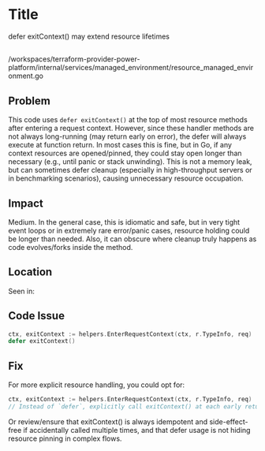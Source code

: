 # Title

defer exitContext() may extend resource lifetimes

##

/workspaces/terraform-provider-power-platform/internal/services/managed_environment/resource_managed_environment.go

## Problem

This code uses `defer exitContext()` at the top of most resource methods after entering a request context. However, since these handler methods are not always long-running (may return early on error), the defer will always execute at function return. In most cases this is fine, but in Go, if any context resources are opened/pinned, they could stay open longer than necessary (e.g., until panic or stack unwinding). This is not a memory leak, but can sometimes defer cleanup (especially in high-throughput servers or in benchmarking scenarios), causing unnecessary resource occupation. 

## Impact

Medium. In the general case, this is idiomatic and safe, but in very tight event loops or in extremely rare error/panic cases, resource holding could be longer than needed. Also, it can obscure where cleanup truly happens as code evolves/forks inside the method.

## Location

Seen in:

## Code Issue

```go
ctx, exitContext := helpers.EnterRequestContext(ctx, r.TypeInfo, req)
defer exitContext()
```

## Fix

For more explicit resource handling, you could opt for:
```go
ctx, exitContext := helpers.EnterRequestContext(ctx, r.TypeInfo, req)
// Instead of `defer`, explicitly call exitContext() at each early return when critical resources are involved.
```
Or review/ensure that exitContext() is always idempotent and side-effect-free if accidentally called multiple times, and that defer usage is not hiding resource pinning in complex flows.
